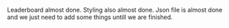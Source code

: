 Leaderboard almost done. Styling also almost done. Json file is almost done and we just need to add some things untill we are finished.